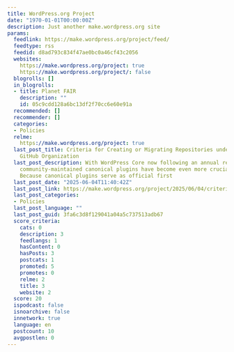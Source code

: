 ```yaml
---
title: WordPress.org Project
date: "1970-01-01T00:00:00Z"
description: Just another make.wordpress.org site
params:
  feedlink: https://make.wordpress.org/project/feed/
  feedtype: rss
  feedid: d8ad793c834f47ae0bc0a46cf43c2056
  websites:
    https://make.wordpress.org/project: true
    https://make.wordpress.org/project/: false
  blogrolls: []
  in_blogrolls:
  - title: Planet FAIR
    description: ""
    id: 05c9cdd128a6bc13df2f70cc6e60e91a
  recommended: []
  recommender: []
  categories:
  - Policies
  relme:
    https://make.wordpress.org/project: true
  last_post_title: Criteria for Creating or Migrating Repositories under the WordPress
    GitHub Organization
  last_post_description: With WordPress Core now following an annual release cadence,
    community-maintained canonical plugins have become even more crucial to the project.
    Because canonical plugins serve as official first
  last_post_date: "2025-06-04T11:40:42Z"
  last_post_link: https://make.wordpress.org/project/2025/06/04/criteria-for-creating-or-migrating-repositories-under-the-wordpress-github-organization/
  last_post_categories:
  - Policies
  last_post_language: ""
  last_post_guid: 3fa6c3d8f129041a04a5c737513adb67
  score_criteria:
    cats: 0
    description: 3
    feedlangs: 1
    hasContent: 0
    hasPosts: 3
    postcats: 1
    promoted: 5
    promotes: 0
    relme: 2
    title: 3
    website: 2
  score: 20
  ispodcast: false
  isnoarchive: false
  innetwork: true
  language: en
  postcount: 10
  avgpostlen: 0
---
```

